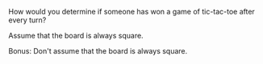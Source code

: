 How would you determine if someone has won a game of tic-tac-toe after every turn? 

Assume that the board is always square.

Bonus: Don't assume that the board is always square.
